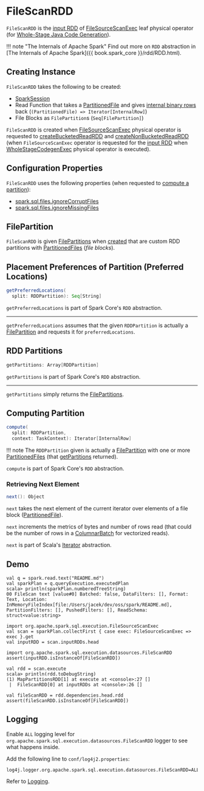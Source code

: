 # FileScanRDD

`FileScanRDD` is the [input RDD](../physical-operators/FileSourceScanExec.md#inputRDD) of [FileSourceScanExec](../physical-operators/FileSourceScanExec.md) leaf physical operator (for [Whole-Stage Java Code Generation](../whole-stage-code-generation/index.md)).

!!! note "The Internals of Apache Spark"
    Find out more on `RDD` abstraction in [The Internals of Apache Spark]({{ book.spark_core }}/rdd/RDD.html).

## Creating Instance

`FileScanRDD` takes the following to be created:

* <span id="sparkSession"> [SparkSession](../SparkSession.md)
* <span id="readFunction"> Read Function that takes a [PartitionedFile](../datasources/PartitionedFile.md) and gives [internal binary rows](../InternalRow.md) back (`(PartitionedFile) => Iterator[InternalRow]`)
* <span id="filePartitions"> File Blocks as `FilePartition`s (`Seq[FilePartition]`)

`FileScanRDD` is created when [FileSourceScanExec](../physical-operators/FileSourceScanExec.md) physical operator is requested to [createBucketedReadRDD](../physical-operators/FileSourceScanExec.md#createBucketedReadRDD) and [createNonBucketedReadRDD](../physical-operators/FileSourceScanExec.md#createNonBucketedReadRDD) (when `FileSourceScanExec` operator is requested for the [input RDD](../physical-operators/FileSourceScanExec.md#inputRDD) when [WholeStageCodegenExec](../physical-operators/WholeStageCodegenExec.md) physical operator is executed).

## Configuration Properties

`FileScanRDD` uses the following properties (when requested to [compute a partition](#compute)):

* <span id="ignoreCorruptFiles"> [spark.sql.files.ignoreCorruptFiles](../configuration-properties.md#spark.sql.files.ignoreCorruptFiles)
* <span id="ignoreMissingFiles"> [spark.sql.files.ignoreMissingFiles](../configuration-properties.md#spark.sql.files.ignoreMissingFiles)

## <span id="FilePartition"><span id="files"><span id="index"> FilePartition

`FileScanRDD` is given [FilePartitions](#filePartitions) when [created](#creating-instance) that are custom RDD partitions with [PartitionedFiles](../datasources/PartitionedFile.md) (_file blocks_).

## <span id="getPreferredLocations"> Placement Preferences of Partition (Preferred Locations)

```scala
getPreferredLocations(
  split: RDDPartition): Seq[String]
```

`getPreferredLocations` is part of Spark Core's `RDD` abstraction.

---

`getPreferredLocations` assumes that the given `RDDPartition` is actually a [FilePartition](#FilePartition) and requests it for `preferredLocations`.

## <span id="getPartitions"> RDD Partitions

```scala
getPartitions: Array[RDDPartition]
```

`getPartitions` is part of Spark Core's `RDD` abstraction.

---

`getPartitions` simply returns the [FilePartitions](#filePartitions).

## <span id="compute"> Computing Partition

```scala
compute(
  split: RDDPartition,
  context: TaskContext): Iterator[InternalRow]
```

!!! note
    The `RDDPartition` given is actually a [FilePartition](#FilePartition) with one or more [PartitionedFiles](../datasources/PartitionedFile.md) (that [getPartitions](#getPartitions) returned).

`compute` is part of Spark Core's `RDD` abstraction.

### <span id="compute-next"> Retrieving Next Element

```scala
next(): Object
```

`next` takes the next element of the current iterator over elements of a file block ([PartitionedFile](../datasources/PartitionedFile.md)).

`next` increments the metrics of bytes and number of rows read (that could be the number of rows in a [ColumnarBatch](../vectorized-query-execution/ColumnarBatch.md) for vectorized reads).

`next` is part of Scala's [Iterator](https://www.scala-lang.org/api/2.12.x/scala/collection/Iterator.html#next) abstraction.

## Demo

```text
val q = spark.read.text("README.md")
val sparkPlan = q.queryExecution.executedPlan
scala> println(sparkPlan.numberedTreeString)
00 FileScan text [value#0] Batched: false, DataFilters: [], Format: Text, Location: InMemoryFileIndex[file:/Users/jacek/dev/oss/spark/README.md], PartitionFilters: [], PushedFilters: [], ReadSchema: struct<value:string>

import org.apache.spark.sql.execution.FileSourceScanExec
val scan = sparkPlan.collectFirst { case exec: FileSourceScanExec => exec }.get
val inputRDD = scan.inputRDDs.head

import org.apache.spark.sql.execution.datasources.FileScanRDD
assert(inputRDD.isInstanceOf[FileScanRDD])

val rdd = scan.execute
scala> println(rdd.toDebugString)
(1) MapPartitionsRDD[1] at execute at <console>:27 []
 |  FileScanRDD[0] at inputRDDs at <console>:26 []

val fileScanRDD = rdd.dependencies.head.rdd
assert(fileScanRDD.isInstanceOf[FileScanRDD])
```

## Logging

Enable `ALL` logging level for `org.apache.spark.sql.execution.datasources.FileScanRDD` logger to see what happens inside.

Add the following line to `conf/log4j2.properties`:

```text
log4j.logger.org.apache.spark.sql.execution.datasources.FileScanRDD=ALL
```

Refer to [Logging](../spark-logging.md).
